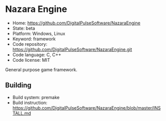 # Nazara Engine

- Home: https://github.com/DigitalPulseSoftware/NazaraEngine
- State: beta
- Platform: Windows, Linux
- Keyword: framework
- Code repository: https://github.com/DigitalPulseSoftware/NazaraEngine.git
- Code language: C, C++
- Code license: MIT

General purpose game framework.

## Building

- Build system: premake
- Build instruction: https://github.com/DigitalPulseSoftware/NazaraEngine/blob/master/INSTALL.md
